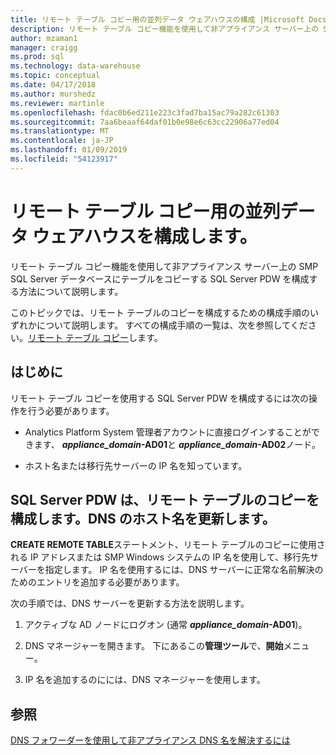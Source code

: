 ```yaml
---
title: リモート テーブル コピー用の並列データ ウェアハウスの構成 |Microsoft Docs
description: リモート テーブル コピー機能を使用して非アプライアンス サーバー上の SMP SQL Server データベースにテーブルをコピーする並列データ ウェアハウスを構成する方法について説明します。
author: mzaman1
manager: craigg
ms.prod: sql
ms.technology: data-warehouse
ms.topic: conceptual
ms.date: 04/17/2018
ms.author: murshedz
ms.reviewer: martinle
ms.openlocfilehash: fdac0b6ed211e223c3fad7ba15ac79a282c61303
ms.sourcegitcommit: 7aa6beaaf64daf01b0e98e6c63cc22906a77ed04
ms.translationtype: MT
ms.contentlocale: ja-JP
ms.lasthandoff: 01/09/2019
ms.locfileid: "54123917"
---
```

# <a name="configure-parallel-data-warehouse-for-remote-table-copies"></a>リモート テーブル コピー用の並列データ ウェアハウスを構成します。
リモート テーブル コピー機能を使用して非アプライアンス サーバー上の SMP SQL Server データベースにテーブルをコピーする SQL Server PDW を構成する方法について説明します。  
  
このトピックでは、リモート テーブルのコピーを構成するための構成手順のいずれかについて説明します。 すべての構成手順の一覧は、次を参照してください。[リモート テーブル コピー](remote-table-copy.md)します。  
  
## <a name="before-you-begin"></a>はじめに  
リモート テーブル コピーを使用する SQL Server PDW を構成するには次の操作を行う必要があります。  
  
-   Analytics Platform System 管理者アカウントに直接ログインすることができます、  <strong>*appliance_domain*-AD01</strong>と <strong>*appliance_domain*-AD02</strong>ノード。  
  
-   ホスト名または移行先サーバーの IP 名を知っています。  
  
## <a name="HowToPDW"></a>SQL Server PDW は、リモート テーブルのコピーを構成します。DNS のホスト名を更新します。  
**CREATE REMOTE TABLE**ステートメント、リモート テーブルのコピーに使用される IP アドレスまたは SMP Windows システムの IP 名を使用して、移行先サーバーを指定します。 IP 名を使用するには、DNS サーバーに正常な名前解決のためのエントリを追加する必要があります。  
  
次の手順では、DNS サーバーを更新する方法を説明します。  
  
1.  アクティブな AD ノードにログオン (通常 <strong>*appliance_domain*-AD01</strong>)。  
  
2.  DNS マネージャーを開きます。 下にあるこの**管理ツール**で、**開始**メニュー。  
  
3.  IP 名を追加するのにには、DNS マネージャーを使用します。  
  
## <a name="see-also"></a>参照  
<!-- MISSING LINKS 
[Common Metadata Query Examples &#40;SQL Server PDW&#41;](../sqlpdw/common-metadata-query-examples-sql-server-pdw.md)  
-->
[DNS フォワーダーを使用して非アプライアンス DNS 名を解決するには](use-a-dns-forwarder-to-resolve-non-appliance-dns-names.md)  
<!-- MISSING LINKS 
[Security - Configure Domain Trusts &#40;SQL Server PDW&#41;](../sqlpdw/security-configure-domain-trusts-sql-server-pdw.md)  
-->
  
